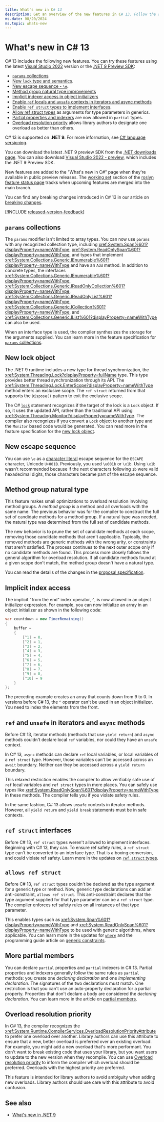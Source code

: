 ```yaml
---
title: What's new in C# 13
description: Get an overview of the new features in C# 13. Follow the release of new preview features as .NET 9 and C# 13 previews are released.
ms.date: 08/20/2024
ms.topic: whats-new
---
```

# What's new in C# 13

C# 13 includes the following new features. You can try these features using the latest [Visual Studio 2022](https://visualstudio.microsoft.com/vs/preview/) version or the [.NET 9 Preview SDK](https://dotnet.microsoft.com/download/dotnet):

- [`params` collections](#params-collections)
- [New `lock` type and semantics](#new-lock-object).
- [New escape sequence - `\e`](#new-escape-sequence).
- [Method group natural type improvements](#method-group-natural-type)
- [Implicit indexer access in object initializers](#implicit-index-access)
- [Enable `ref` locals and `unsafe` contexts in iterators and async methods](#ref-and-unsafe-in-iterators-and-async-methods)
- [Enable `ref struct` types to implement interfaces](#ref-struct-interfaces).
- [Allow ref struct types](#allows-ref-struct) as arguments for type parameters in generics.
- [Partial properties and indexers](#more-partial-members) are now allowed in `partial` types.
- [Overload resolution priority](#overload-resolution-priority) allows library authors to designate one overload as better than others.

C# 13 is supported on **.NET 9**. For more information, see [C# language versioning](../language-reference/configure-language-version.md).

You can download the latest .NET 9 preview SDK from the [.NET downloads page](https://dotnet.microsoft.com/download). You can also download [Visual Studio 2022 - preview](https://visualstudio.microsoft.com/vs/), which includes the .NET 9 Preview SDK.

New features are added to the "What's new in C#" page when they're available in public preview releases. The [working set](https://github.com/dotnet/roslyn/blob/main/docs/Language%20Feature%20Status.md#working-set) section of the [roslyn feature status page](https://github.com/dotnet/roslyn/blob/main/docs/Language%20Feature%20Status.md) tracks when upcoming features are merged into the main branch.

You can find any breaking changes introduced in C# 13 in our article on [breaking changes](~/_roslyn/docs/compilers/CSharp/Compiler%20Breaking%20Changes%20-%20DotNet%209.md).

[!INCLUDE [released-version-feedback](./includes/released-feedback.md)]

## `params` collections

The `params` modifier isn't limited to array types. You can now use `params` with any recognized collection type, including <xref:System.Span%601?displayProperty=nameWithType>, <xref:System.ReadOnlySpan%601?displayProperty=nameWithType>, and types that implement <xref:System.Collections.Generic.IEnumerable%601?displayProperty=nameWithType> and have an `Add` method. In addition to concrete types, the interfaces <xref:System.Collections.Generic.IEnumerable%601?displayProperty=nameWithType>, <xref:System.Collections.Generic.IReadOnlyCollection%601?displayProperty=nameWithType>, <xref:System.Collections.Generic.IReadOnlyList%601?displayProperty=nameWithType>, <xref:System.Collections.Generic.ICollection%601?displayProperty=nameWithType>, and <xref:System.Collections.Generic.IList%601?displayProperty=nameWithType> can also be used.

When an interface type is used, the compiler synthesizes the storage for the arguments supplied. You can learn more in the feature specification for [`params` collections](~/_csharplang/proposals/params-collections.md).

## New lock object

The .NET 9 runtime includes a new type for thread synchronization, the <xref:System.Threading.Lock?displayProperty=fullName> type. This type provides better thread synchronization through its API. The <xref:System.Threading.Lock.EnterScope?displayProperty=nameWithType> method enters an exclusive scope. The `ref struct` returned from that supports the `Dispose()` pattern to exit the exclusive scope.

The C# [`lock`](../language-reference/statements/lock.md) statement recognizes if the target of the lock is a `Lock` object. If so, it uses the updated API, rather than the traditional API using <xref:System.Threading.Monitor?displayProperty=nameWithType>. The compiler also recognizes if you convert a `Lock` object to another type and the `Monitor` based code would be generated. You can read more in the feature specification for the [new lock object](~/_csharplang/proposals/lock-object.md).

## New escape sequence

You can use `\e` as a [character literal](~/_csharpstandard/standard/lexical-structure.md#6455-character-literals) escape sequence for the `ESCAPE` character, Unicode `U+001B`. Previously, you used `\u001b` or `\x1b`. Using `\x1b` wasn't recommended because if the next characters following `1b` were valid hexadecimal digits, those characters became part of the escape sequence.

## Method group natural type

This feature makes small optimizations to overload resolution involving method groups. A *method group* is a method and all overloads with the same name. The previous behavior was for the compiler to construct the full set of candidate methods for a method group. If a natural type was needed, the natural type was determined from the full set of candidate methods.

The new behavior is to prune the set of candidate methods at each scope, removing those candidate methods that aren't applicable. Typically, the removed methods are generic methods with the wrong arity, or constraints that aren't satisfied. The process continues to the next outer scope only if no candidate methods are found. This process more closely follows the general algorithm for overload resolution. If all candidate methods found at a given scope don't match, the method group doesn't have a natural type.

You can read the details of the changes in the [proposal specification](~/_csharplang/proposals/method-group-natural-type-improvements.md).

## Implicit index access

The implicit "from the end" index operator, `^`, is now allowed in an object initializer expression. For example, you can now initialize an array in an object initializer as shown in the following code:

```csharp
var countdown = new TimerRemaining()
{
    buffer =
    {
        [^1] = 0,
        [^2] = 1,
        [^3] = 2,
        [^4] = 3,
        [^5] = 4,
        [^6] = 5,
        [^7] = 6,
        [^8] = 7,
        [^9] = 8,
        [^10] = 9
    }
};
```

The preceding example creates an array that counts down from 9 to 0. In versions before C# 13, the `^` operator can't be used in an object initializer. You need to index the elements from the front.

## `ref` and `unsafe` in iterators and `async` methods

Before C# 13, iterator methods (methods that use `yield return`) and `async` methods couldn't declare local `ref` variables, nor could they have an `unsafe` context.

In C# 13, `async` methods can declare `ref` local variables, or local variables of a `ref struct` type. However, those variables can't be accessed across an `await` boundary. Neither can they be accessed across a `yield return` boundary.

This relaxed restriction enables the compiler to allow verifiably safe use of `ref` local variables and `ref struct` types in more places. You can safely use types like <xref:System.ReadOnlySpan%601?displayProperty=nameWithType> in these methods. The compiler tells you if you violate safety rules.

In the same fashion, C# 13 allows `unsafe` contexts in iterator methods. However, all `yield return` and `yield break` statements must be in safe contexts.

## `ref struct` interfaces

Before C# 13, `ref struct` types weren't allowed to implement interfaces. Beginning with C# 13, they can. To ensure ref safety rules, a `ref struct` type can't be converted to an interface type. That is a boxing conversion, and could violate ref safety. Learn more in the updates on [`ref struct` types](../language-reference/builtin-types/ref-struct.md#restrictions-for-ref-struct-types-that-implement-an-interface).

## `allows ref struct`

Before C# 13, `ref struct` types couldn't be declared as the type argument for a generic type or method. Now, generic type declarations can add an anti-constraint, `allows ref struct`. This anti-constraint declares that the type argument supplied for that type parameter can be a `ref struct` type. The compiler enforces ref safety rules on all instances of that type parameter.

This enables types such as <xref:System.Span%601?displayProperty=nameWithType> and <xref:System.ReadOnlySpan%601?displayProperty=nameWithType> to be used with generic algorithms, where applicable. You can learn more in the updates for [`where`](../language-reference/keywords/where-generic-type-constraint.md) and the programming guide article on [generic constraints](../programming-guide/generics/constraints-on-type-parameters.md).

## More partial members

You can declare `partial` properties and `partial` indexers in C# 13. Partial properties and indexers generally follow the same rules as `partial` methods: you create one *declaring declaration* and one *implementing declaration*. The signatures of the two declarations must match. One restriction is that you can't use an auto-property declaration for a partial property. Properties that don't declare a body are considered the *declaring declaration*. You can learn more in the article on [partial members](../language-reference/keywords/partial-member.md).

## Overload resolution priority

In C# 13, the compiler recognizes the <xref:System.Runtime.CompilerServices.OverloadResolutionPriorityAttribute> to prefer one overload over another. Library authors can use this attribute to ensure that a new, better overload is preferred over an existing overload. For example, you might add a new overload that's more performant. You don't want to break existing code that uses your library, but you want users to update to the new version when they recompile. You can use [Overload resolution priority](../language-reference/attributes/general.md#overloadresolutionpriority-attribute) to inform the compiler which overload should be preferred. Overloads with the highest priority are preferred.

This feature is intended for library authors to avoid ambiguity when adding new overloads. Library authors should use care with this attribute to avoid confusion.

## See also

- [What's new in .NET 9](../../core/whats-new/dotnet-9/overview.md)
